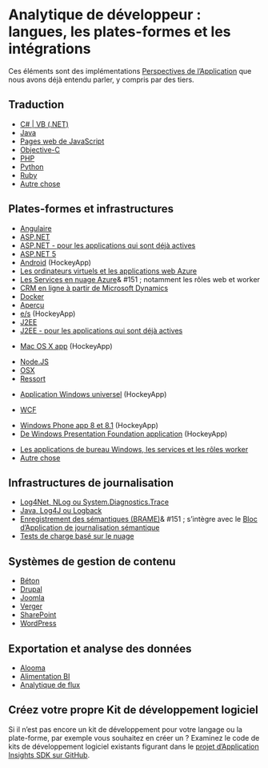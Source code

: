<properties
    pageTitle="Idées d’application : les langues, les plates-formes et les intégrations | Microsoft Azure"
    description="Langues, de plates-formes et d’intégration disponibles pour les analyses de l’Application"
    services="application-insights"
    documentationCenter=""
    authors="OlegAnaniev-MSFT"
    manager="douge"/>

<tags
    ms.service="application-insights"
    ms.workload="tbd"
    ms.tgt_pltfrm="ibiza"
    ms.devlang="na"
    ms.topic="get-started-article"
    ms.date="09/01/2016"
    ms.author="awills"/>

# <a name="developer-analytics-languages-platforms-and-integrations"></a>Analytique de développeur : langues, les plates-formes et les intégrations

Ces éléments sont des implémentations [Perspectives de l’Application](app-insights-overview.md) que nous avons déjà entendu parler, y compris par des tiers.

## <a name="languages"></a>Traduction

+ [C# | VB (.NET)](app-insights-asp-net.md)
+ [Java](app-insights-java-get-started.md)
+ [Pages web de JavaScript](app-insights-web-track-usage.md)
+ [Objective-C](https://github.com/Microsoft/ApplicationInsights-iOS)
+ [PHP](https://github.com/Microsoft/ApplicationInsights-PHP)
+ [Python](https://pypi.python.org/pypi/applicationinsights/0.1.0)
+ [Ruby](https://rubygems.org/gems/application_insights)
+ [Autre chose](#projects)

## <a name="platforms-and-frameworks"></a>Plates-formes et infrastructures

+ [Angulaire](https://www.npmjs.com/package/angular-applicationinsights)
+ [ASP.NET](app-insights-asp-net.md)
+ [ASP.NET - pour les applications qui sont déjà actives](app-insights-monitor-performance-live-website-now.md)
+ [ASP.NET 5](app-insights-asp-net-core.md)
+ [Android](https://github.com/Microsoft/ApplicationInsights-Android) (HockeyApp)
+ [Les ordinateurs virtuels et les applications web Azure](app-insights-azure-web-apps.md)
+ [Les Services en nuage Azure](app-insights-cloudservices.md)& #151 ; notamment les rôles web et worker
+ [CRM en ligne à partir de Microsoft Dynamics](app-insights-sample-mscrm.md)
+ [Docker](app-insights-docker.md)
+ [Aperçu](https://azure.microsoft.com/blog/glimpse-application-insights/)
+ [e/s](https://github.com/Microsoft/ApplicationInsights-iOS) (HockeyApp)
+ [J2EE](app-insights-java-get-started.md)
+ [J2EE - pour les applications qui sont déjà actives](app-insights-java-live.md)
* [Mac OS X app](https://support.hockeyapp.net/kb/client-integration-ios-mac-os-x-tvos/hockeyapp-for-mac-os-x) (HockeyApp)
+ [Node.JS](https://www.npmjs.com/package/applicationinsights)
+ [OSX](https://github.com/Microsoft/ApplicationInsights-OSX)
+ [Ressort](http://joe.blog.freemansoft.com/2015/12/enabling-microsoft-application-insight.html)
* [Application Windows universel](https://support.hockeyapp.net/kb/client-integration-windows-and-windows-phone/how-to-create-an-app-for-uwp) (HockeyApp)
+ [WCF](https://github.com/Microsoft/ApplicationInsights-SDK-Labs/blob/master/WCF/readme.md)
* [Windows Phone app 8 et 8.1](https://support.hockeyapp.net/kb/client-integration-windows-and-windows-phone/hockeyapp-for-windows-phone-silverlight-apps-80-and-81) (HockeyApp)
* [De Windows Presentation Foundation application](https://support.hockeyapp.net/kb/client-integration-windows-and-windows-phone/hockeyapp-for-windows-wpf-apps) (HockeyApp)
+ [Les applications de bureau Windows, les services et les rôles worker](app-insights-windows-desktop.md)
+ [Autre chose](#projects)


## <a name="logging-frameworks"></a>Infrastructures de journalisation

+   [Log4Net, NLog ou System.Diagnostics.Trace](app-insights-diagnostic-search.md)
+   [Java, Log4J ou Logback](app-insights-java-trace-logs.md)
+   [Enregistrement des sémantiques (BRAME)](https://github.com/fidmor89/SLAB_AppInsights)& #151 ; s’intègre avec le [Bloc d’Application de journalisation sémantique](https://msdn.microsoft.com/library/dn440729.aspx)
+   [Tests de charge basé sur le nuage](http://blogs.msdn.com/b/visualstudioalm/archive/2015/07/30/getting-application-insights-counters-with-cloud-based-load-testing.aspx)


## <a name="content-management-systems"></a>Systèmes de gestion de contenu

+ [Béton](https://github.com/fidmor89/appInsights-Concrete)
+ [Drupal](https://github.com/fidmor89/AppInsights-Drupal)
+ [Joomla](https://github.com/fidmor89/AppInsights-Joomla)
+ [Verger](https://orchardazureappinsights.codeplex.com) 
+ [SharePoint](app-insights-sharepoint.md)
+ [WordPress](https://wordpress.org/plugins/application-insights/)

## <a name="export-and-data-analysis"></a>Exportation et analyse des données

+ [Alooma](https://www.alooma.com/blog/application-insights-amazon-redshift)
+ [Alimentation BI](http://blogs.msdn.com/b/powerbi/archive/2015/11/04/explore-your-application-insights-data-with-power-bi.aspx)
+ [Analytique de flux](app-insights-export-power-bi.md)

## <a name="projects"></a>Créez votre propre Kit de développement logiciel

Si il n’est pas encore un kit de développement pour votre langage ou la plate-forme, par exemple vous souhaitez en créer un ? Examinez le code de kits de développement logiciel existants figurant dans le [projet d’Application Insights SDK sur GitHub](https://github.com/Microsoft/AppInsights-Home).

